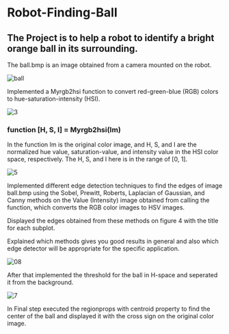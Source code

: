 # Robot-Finding-Ball

## The Project is to help a robot to identify a bright orange ball in its surrounding.
The ball.bmp is an image obtained from a camera mounted on the robot.

![ball](https://user-images.githubusercontent.com/43874699/72658811-70d9a700-3984-11ea-8a9b-95d3ada7286e.jpg)

Implemented a Myrgb2hsi function to convert red-green-blue (RGB) colors to hue-saturation-intensity (HSI).

![3](https://user-images.githubusercontent.com/43874699/72658774-cb263800-3983-11ea-94cf-c63dbdab3f23.jpg)

### function [H, S, I] = Myrgb2hsi(Im)

In the function Im is the original color image, and H, S, and I are the normalized hue value, saturation-value, and intensity value in the HSI color space, respectively. The H, S, and I here is in the range of [0, 1].

![5](https://user-images.githubusercontent.com/43874699/72658788-fd379a00-3983-11ea-9cf6-72e4e1f5aec7.jpg)

Implemented different edge detection techniques to find the edges of image ball.bmp using the Sobel, Prewitt, Roberts, Laplacian of Gaussian, and Canny methods on the Value (Intensity) image obtained from calling the function, which converts the RGB color images to HSV images. 

Displayed the edges obtained from these methods on figure 4 with the title for each subplot. 

Explained which methods gives you good results in general and also which edge detector will be appropriate for the specific application.

![08](https://user-images.githubusercontent.com/43874699/72658835-aa121700-3984-11ea-8164-482c07f77681.jpg)

After that implemented the threshold for the ball in H-space and seperated it from the background.

![7](https://user-images.githubusercontent.com/43874699/72658846-cb730300-3984-11ea-93a3-442dabfdc5e0.jpg)

In Final step executed the regionprops with centroid property to find the center of the ball and displayed it with the cross sign on the original color image.

